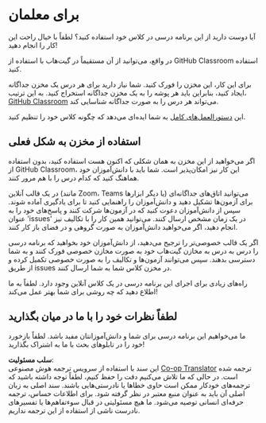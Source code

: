 <!--
CO_OP_TRANSLATOR_METADATA:
{
  "original_hash": "a094ef9927883de1cfcee51dbd143381",
  "translation_date": "2025-08-24T10:49:17+00:00",
  "source_file": "lessons/0-course-setup/for-teachers.md",
  "language_code": "fa"
}
-->
# برای معلمان

آیا دوست دارید از این برنامه درسی در کلاس خود استفاده کنید؟ لطفاً با خیال راحت این کار را انجام دهید!

در واقع، می‌توانید از آن مستقیماً در گیت‌هاب با استفاده از GitHub Classroom استفاده کنید.

برای این کار، این مخزن را فورک کنید. شما نیاز دارید برای هر درس یک مخزن جداگانه ایجاد کنید، بنابراین باید هر پوشه را به یک مخزن جداگانه استخراج کنید. به این ترتیب، [GitHub Classroom](https://classroom.github.com/classrooms) می‌تواند هر درس را به صورت جداگانه شناسایی کند.

این [دستورالعمل‌های کامل](https://github.blog/2020-03-18-set-up-your-digital-classroom-with-github-classroom/) به شما ایده‌ای می‌دهد که چگونه کلاس خود را تنظیم کنید.

## استفاده از مخزن به شکل فعلی

اگر می‌خواهید از این مخزن به همان شکلی که اکنون هست استفاده کنید، بدون استفاده از GitHub Classroom، این کار نیز امکان‌پذیر است. شما باید با دانش‌آموزان خود هماهنگ کنید که کدام درس را با هم مرور کنند.

در یک قالب آنلاین (مانند Zoom، Teams یا دیگر ابزارها) می‌توانید اتاق‌های جداگانه‌ای برای آزمون‌ها تشکیل دهید و دانش‌آموزان را راهنمایی کنید تا برای یادگیری آماده شوند. سپس از دانش‌آموزان دعوت کنید که در آزمون‌ها شرکت کنند و پاسخ‌های خود را به عنوان 'issues' در یک زمان مشخص ارسال کنند. می‌توانید همین کار را با تکالیف نیز انجام دهید، اگر می‌خواهید دانش‌آموزان به صورت گروهی و در فضای باز کار کنند.

اگر یک قالب خصوصی‌تر را ترجیح می‌دهید، از دانش‌آموزان خود بخواهید که برنامه درسی را درس به درس به مخازن گیت‌هاب خود به صورت مخازن خصوصی فورک کنند و به شما دسترسی بدهند. سپس می‌توانند آزمون‌ها و تکالیف را به صورت خصوصی تکمیل کرده و از طریق issues در مخزن کلاس شما به شما ارسال کنند.

راه‌های زیادی برای اجرای این برنامه درسی در یک کلاس آنلاین وجود دارد. لطفاً به ما اطلاع دهید که چه روشی برای شما بهتر عمل می‌کند!

## لطفاً نظرات خود را با ما در میان بگذارید

ما می‌خواهیم این برنامه درسی برای شما و دانش‌آموزانتان مفید باشد. لطفاً بازخورد خود را در تابلوهای بحث با ما به اشتراک بگذارید!

**سلب مسئولیت**:  
این سند با استفاده از سرویس ترجمه هوش مصنوعی [Co-op Translator](https://github.com/Azure/co-op-translator) ترجمه شده است. در حالی که ما تلاش می‌کنیم دقت را حفظ کنیم، لطفاً توجه داشته باشید که ترجمه‌های خودکار ممکن است حاوی خطاها یا نادرستی‌هایی باشند. سند اصلی به زبان اصلی آن باید به عنوان منبع معتبر در نظر گرفته شود. برای اطلاعات حساس، ترجمه حرفه‌ای انسانی توصیه می‌شود. ما هیچ مسئولیتی در قبال سوءتفاهم‌ها یا تفسیرهای نادرست ناشی از استفاده از این ترجمه نداریم.